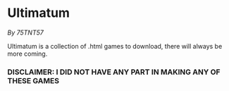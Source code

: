 # Ultimatum
_By 75TNT57_

Ultimatum is a collection of .html games to download, there will always be more coming.


### DISCLAIMER: I DID NOT HAVE ANY PART IN MAKING ANY OF THESE GAMES
